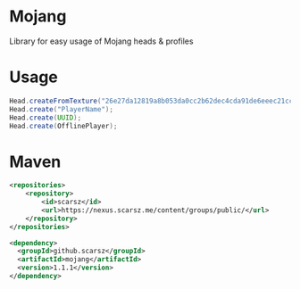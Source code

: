 # Mojang
Library for easy usage of Mojang heads &amp; profiles

# Usage
```java
Head.createFromTexture("26e27da12819a8b053da0cc2b62dec4cda91de6eeec21ccf3bfe6dd8d4436a7");
Head.create("PlayerName");
Head.create(UUID);
Head.create(OfflinePlayer);
```

# Maven
```xml
<repositories>
    <repository>
        <id>scarsz</id>
        <url>https://nexus.scarsz.me/content/groups/public/</url>
    </repository>
</repositories>

<dependency>
  <groupId>github.scarsz</groupId>
  <artifactId>mojang</artifactId>
  <version>1.1.1</version>
</dependency>
```

